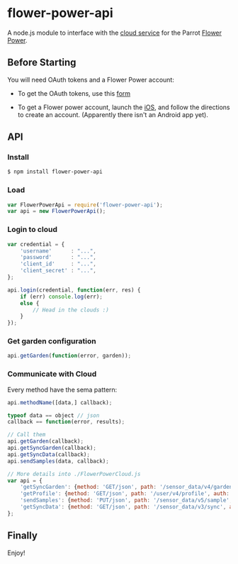 flower-power-api
=======================

A node.js module to interface with the [cloud service](https://github.com/parrot-flower-power/parrot-flower-power-api-example)
for the Parrot [Flower Power](http://www.parrot.com/flowerpower/).


Before Starting
---------------
You will need OAuth tokens and a Flower Power account:

- To get the OAuth tokens, use this [form](https://apiflowerpower.parrot.com/api_access/signup)

- To get a Flower power account,
launch the [iOS](https://itunes.apple.com/us/app/apple-store/id712479884), and follow the directions to create an account.
(Apparently there isn't an Android app yet).

API
---

### Install
```bash
$ npm install flower-power-api
```

### Load
```js
var FlowerPowerApi = require('flower-power-api');
var api = new FlowerPowerApi();
```

### Login to cloud
```js
var credential = {
	'username'		: "...",
	'password'		: "...",
	'client_id'		: "...",
	'client_secret'	: "...",
};

api.login(credential, function(err, res) {
	if (err) console.log(err);
	else {
		// Head in the clouds :)
	}
});
```

### Get garden configuration
```js
api.getGarden(function(error, garden));
```

### Communicate with Cloud
Every method have the sema pattern:
```js
api.methodName([data,] callback);

typeof data == object // json
callback == function(error, results);

// Call them
api.getGarden(callback);
api.getSyncGarden(callback);
api.getSyncData(callback);
api.sendSamples(data, callback);

// More details into ./FlowerPowerCloud.js
var api = {
	'getSyncGarden': {method: 'GET/json', path: '/sensor_data/v4/garden_locations_status', auth: true},
	'getProfile': {method: 'GET/json', path: '/user/v4/profile', auth: true},
	'sendSamples': {method: 'PUT/json', path: '/sensor_data/v5/sample', auth: true},
	'getSyncData': {method: 'GET/json', path: '/sensor_data/v3/sync', auth: true}
};
```

Finally
-------

Enjoy!
